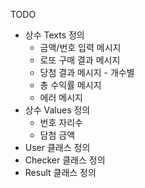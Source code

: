 TODO
- 상수 Texts 정의
    - 금액/번호 입력 메시지
    - 로또 구매 결과 메시지
    - 당첨 결과 메시지 - 개수별
    - 총 수익률 메시지
    - 에러 메시지
- 상수 Values 정의
    - 번호 자리수
    - 담첨 금액
- User 클래스 정의
- Checker 클래스 정의
- Result 클래스 정의